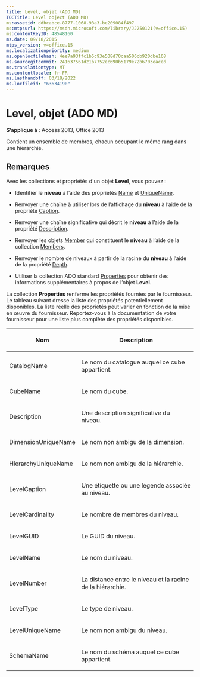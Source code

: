 ```yaml
---
title: Level, objet (ADO MD)
TOCTitle: Level object (ADO MD)
ms:assetid: ddbcabce-8777-1068-98a3-be209084f497
ms:mtpsurl: https://msdn.microsoft.com/library/JJ250121(v=office.15)
ms:contentKeyID: 48548160
ms.date: 09/18/2015
mtps_version: v=office.15
ms.localizationpriority: medium
ms.openlocfilehash: 4ee7a93ffc1b5c93e508d70caa506cb920dbe168
ms.sourcegitcommit: 241637561d21b7752ec690b5179e72b6703eaced
ms.translationtype: MT
ms.contentlocale: fr-FR
ms.lasthandoff: 03/18/2022
ms.locfileid: "63634190"
---
```

# <a name="level-object-ado-md"></a>Level, objet (ADO MD)


**S’applique à** : Access 2013, Office 2013

Contient un ensemble de membres, chacun occupant le même rang dans une hiérarchie.

## <a name="remarks"></a>Remarques

Avec les collections et propriétés d'un objet **Level**, vous pouvez :

  - Identifier le **niveau** à l’aide des propriétés [Name](name-property-ado-md.md) et [UniqueName](uniquename-property-ado-md.md).

  - Renvoyer une chaîne à utiliser lors de l’affichage du **niveau** à l’aide de la propriété [Caption](caption-property-ado-md.md).

  - Renvoyer une chaîne significative qui décrit le **niveau** à l’aide de la propriété [Description](description-property-ado-md.md).

  - Renvoyer les objets [Member](member-object-ado-md.md) qui constituent le **niveau** à l’aide de la collection [Members](members-collection-ado-md.md).

  - Renvoyer le nombre de niveaux à partir de la racine du **niveau** à l’aide de la propriété [Depth](depth-property-ado-md.md).

  - Utiliser la collection ADO standard [Properties](properties-collection-ado.md) pour obtenir des informations supplémentaires à propos de l’objet **Level**.

La collection **Properties** renferme les propriétés fournies par le fournisseur. Le tableau suivant dresse la liste des propriétés potentiellement disponibles. La liste réelle des propriétés peut varier en fonction de la mise en œuvre du fournisseur. Reportez-vous à la documentation de votre fournisseur pour une liste plus complète des propriétés disponibles.

<table>
<colgroup>
<col />
<col />
</colgroup>
<thead>
<tr class="header">
<th><p>Nom</p></th>
<th><p>Description</p></th>
</tr>
</thead>
<tbody>
<tr class="odd">
<td><p>CatalogName</p></td>
<td><p>Le nom du catalogue auquel ce cube appartient.</p></td>
</tr>
<tr class="even">
<td><p>CubeName</p></td>
<td><p>Le nom du cube.</p></td>
</tr>
<tr class="odd">
<td><p>Description</p></td>
<td><p>Une description significative du niveau.</p></td>
</tr>
<tr class="even">
<td><p>DimensionUniqueName</p></td>
<td><p>Le nom non ambigu de la <a href="dimension-object-ado-md.md">dimension</a>.</p></td>
</tr>
<tr class="odd">
<td><p>HierarchyUniqueName</p></td>
<td><p>Le nom non ambigu de la hiérarchie.</p></td>
</tr>
<tr class="even">
<td><p>LevelCaption</p></td>
<td><p>Une étiquette ou une légende associée au niveau.</p></td>
</tr>
<tr class="odd">
<td><p>LevelCardinality</p></td>
<td><p>Le nombre de membres du niveau.</p></td>
</tr>
<tr class="even">
<td><p>LevelGUID</p></td>
<td><p>Le GUID du niveau.</p></td>
</tr>
<tr class="odd">
<td><p>LevelName</p></td>
<td><p>Le nom du niveau.</p></td>
</tr>
<tr class="even">
<td><p>LevelNumber</p></td>
<td><p>La distance entre le niveau et la racine de la hiérarchie.</p></td>
</tr>
<tr class="odd">
<td><p>LevelType</p></td>
<td><p>Le type de niveau.</p></td>
</tr>
<tr class="even">
<td><p>LevelUniqueName</p></td>
<td><p>Le nom non ambigu du niveau.</p></td>
</tr>
<tr class="odd">
<td><p>SchemaName</p></td>
<td><p>Le nom du schéma auquel ce cube appartient.</p></td>
</tr>
</tbody>
</table>

